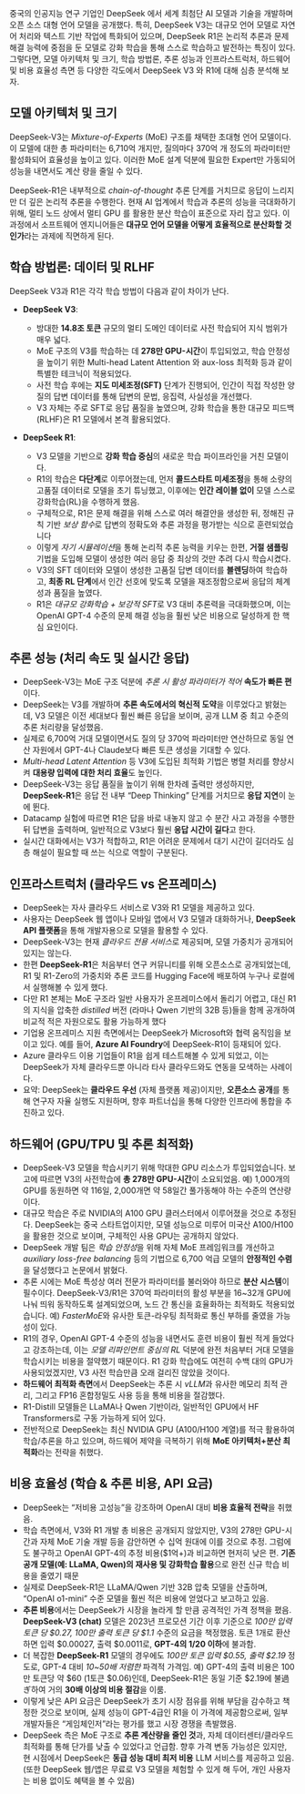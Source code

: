 중국의 인공지능 연구 기업인 DeepSeek 에서 세계 최첨단 AI 모델과 기술을 개발하며 오픈 소스 대형 언어 모델을 공개했다. 특히, DeepSeek V3는 대규모 언어 모델로 자연어 처리와 텍스트 기반 작업에 특화되어 있으며, DeepSeek R1은 논리적 추론과 문제 해결 능력에 중점을 둔 모델로 강화 학습을 통해 스스로 학습하고 발전하는 특징이 있다. 그렇다면, 모델 아키텍처 및 크기, 학습 방법론, 추론 성능과 인프라스트럭처, 하드웨어 및 비용 효율성 측면 등 다양한 각도에서 DeepSeek V3 와 R1에 대해 심층 분석해 보자. 

## 모델 아키텍처 및 크기

DeepSeek-V3는 *Mixture-of-Experts* (MoE) 구조를 채택한 초대형 언어 모델이다. 이 모델에 대한 총 파라미터는 6,710억 개지만, 질의마다 370억 개 정도의 파라미터만 활성화되어 효율성을 높이고 있다. 이러한 MoE 설계 덕분에 필요한 Expert만 가동되어 성능을 내면서도 계산 량을 줄일 수 있다. 

DeepSeek-R1은 내부적으로 *chain-of-thought* 추론 단계를 거치므로 응답이 느리지만 더 깊은 논리적 추론을 수행한다. 현재 AI 업계에서 학습과 추론의 성능을 극대화하기 위해, 멀티 노드 상에서 멀티 GPU 를 활용한 분산 학습이 표준으로 자리 잡고 있다. 이 과정에서 소프트웨어 엔지니어들은 **대규모 언어 모델을 어떻게 효율적으로 분산화할 것인가**라는 과제에 직면하게 된다.

## 학습 방법론: 데이터 및 RLHF 

DeepSeek V3과 R1은 각각 학습 방법이 다음과 같이 차이가 난다.  

* **DeepSeek V3**: 
  * 방대한 **14.8조 토큰** 규모의 멀티 도메인 데이터로 사전 학습되어 지식 범위가 매우 넓다. 
  * MoE 구조의 V3를 학습하는 데 **278만 GPU-시간**이 투입되었고, 학습 안정성을 높이기 위한 Multi-head Latent Attention 와  aux-loss 최적화 등과 같이 특별한 테크닉이 적용되었다.  
  * 사전 학습 후에는 **지도 미세조정(SFT)** 단계가 진행되어, 인간이 직접 작성한 양질의 답변 데이터를 통해 답변의 문법, 응집력, 사실성을 개선했다.
  * V3 자체는 주로 SFT로 응답 품질을 높였으며, 강화 학습을 통한 대규모 피드백(RLHF)은 R1 모델에서 본격 활용되었다.

* **DeepSeek R1**: 
  * V3 모델을 기반으로 **강화 학습 중심**의 새로운 학습 파이프라인을 거친 모델이다. 
  * R1의 학습은 **다단계**로 이루어졌는데, 먼저 **콜드스타트 미세조정**을 통해 소량의 고품질 데이터로 모델을 초기 튜닝했고, 이후에는 **인간 레이블 없이** 모델 스스로 강화학습(RL)을 수행하게 했음.  
  * 구체적으로, R1은 문제 해결을 위해 스스로 여러 해결안을 생성한 뒤, 정해진 규칙 기반 *보상 함수*로 답변의 정확도와 추론 과정을 평가받는 식으로 훈련되었습니다
  * 이렇게 *자기 시뮬레이션*을 통해 논리적 추론 능력을 키우는 한편, **거절 샘플링** 기법을 도입해 모델이 생성한 여러 응답 중 최상의 것만 추려 다시 학습시켰다.
  * V3의 SFT 데이터와 모델이 생성한 고품질 답변 데이터를 **블렌딩**하여 학습하고, **최종 RL 단계**에서 인간 선호에 맞도록 모델을 재조정함으로써 응답의 체계성과 품질을 높였다.
  * R1은 *대규모 강화학습 + 보강적 SFT*로 V3 대비 추론력을 극대화했으며, 이는 OpenAI GPT-4 수준의 문제 해결 성능을 훨씬 낮은 비용으로 달성하게 한 핵심 요인이다. 

## 추론 성능 (처리 속도 및 실시간 응답)

* DeepSeek-V3는 MoE 구조 덕분에 *추론 시 활성 파라미터가 적어* **속도가 빠른 편**이다. 
* DeepSeek는 V3를 개발하며 **추론 속도에서의 혁신적 도약**을 이루었다고 밝혔는데, V3 모델은 이전 세대보다 훨씬 빠른 응답을 보이며, 공개 LLM 중 최고 수준의 추론 처리량을 달성했음. 
* 실제로 6,700억 거대 모델이면서도 질의 당 370억 파라미터만 연산하므로 동일 연산 자원에서 GPT-4나 Claude보다 빠른 토큰 생성을 기대할 수 있다. 
* *Multi-head Latent Attention* 등 V3에 도입된 최적화 기법은 병렬 처리를 향상시켜 **대용량 입력에 대한 처리 효율**도 높인다.
* DeepSeek-V3는 응답 품질을 높이기 위해 한차례 출력만 생성하지만, **DeepSeek-R1**은 응답 전 내부 “Deep Thinking” 단계를 거치므로 **응답 지연**이 눈에 뛴다.
* Datacamp 실험에 따르면 R1은 답을 바로 내놓지 않고 수 분간 사고 과정을 수행한 뒤 답변을 출력하며, 일반적으로 V3보다 훨씬 **응답 시간이 길다**고 한다. 
* 실시간 대화에서는 V3가 적합하고, R1은 어려운 문제에서 대기 시간이 길더라도 심층 해설이 필요할 때 쓰는 식으로 역할이 구분된다. 

## 인프라스트럭처 (클라우드 vs 온프레미스)

* DeepSeek는 자사 클라우드 서비스로 V3와 R1 모델을 제공하고 있다. 
* 사용자는 DeepSeek 웹 앱이나 모바일 앱에서 V3 모델과 대화하거나, **DeepSeek API 플랫폼**을 통해 개발자용으로 모델을 활용할 수 있다.
* DeepSeek-V3는 현재 *클라우드 전용 서비스*로 제공되며, 모델 가중치가 공개되어 있지는 않는다. 
* 한편 **DeepSeek-R1**은 처음부터 연구 커뮤니티를 위해 오픈소스로 공개되었는데, R1 및 R1-Zero의 가중치와 추론 코드를 Hugging Face에 배포하여 누구나 로컬에서 실행해볼 수 있게 했다.
* 다만 R1 본체는 MoE 구조라 일반 사용자가 온프레미스에서 돌리기 어렵고, 대신 R1의 지식을 압축한 *distilled* 버전 (라마나 Qwen 기반의 32B 등)들을 함께 공개하여 비교적 적은 자원으로도 활용 가능하게 했다
* 기업용 온프레미스 지원 측면에서는 DeepSeek가 Microsoft와 협력 움직임을 보이고 있다. 예를 들어, **Azure AI Foundry**에 DeepSeek-R1이 등재되어 있다. 
* Azure 클라우드 이용 기업들이 R1을 쉽게 테스트해볼 수 있게 되었고, 이는 DeepSeek가 자체 클라우드뿐 아니라 타사 클라우드와도 연동을 모색하는 사례이다.
* 요약: DeepSeek는 **클라우드 우선** (자체 플랫폼 제공)이지만, **오픈소스 공개**를 통해 연구자 자율 실행도 지원하며, 향후 파트너십을 통해 다양한 인프라에 통합을 추진하고 있다. 

## 하드웨어 (GPU/TPU 및 추론 최적화)

* DeepSeek-V3 모델을 학습시키기 위해 막대한 GPU 리소스가 투입되었습니다. 보고에 따르면 V3의 사전학습에 **총 278만 GPU-시간**이 소요되었음. 예) 1,000개의 GPU를 동원하면 약 116일, 2,000개면 약 58일간 풀가동해야 하는 수준의 연산량이다. 
* 대규모 학습은 주로 NVIDIA의 A100 GPU 클러스터에서 이루어졌을 것으로 추정된다. DeepSeek는 중국 스타트업이지만, 모델 성능으로 미루어 미국산 A100/H100을 활용한 것으로 보이며, 구체적인 사용 GPU는 공개하지 않았다.
* DeepSeek 개발 팀은 *학습 안정성*을 위해 자체 MoE 프레임워크를 개선하고 *auxiliary loss-free balancing* 등의 기법으로 6,700 억급 모델의 **안정적인 수렴**을 달성했다고 논문에서 밝혔다.
* 추론 시에는 MoE 특성상 여러 전문가 파라미터를 불러와야 하므로 **분산 시스템**이 필수이다. DeepSeek-V3/R1은 370억 파라미터의 활성 부분을 16~32개 GPU에 나눠 띄워 동작하도록 설계되었으며, 노드 간 통신을 효율화하는 최적화도 적용되었습니다. 예) *FasterMoE*와 유사한 토큰-라우팅 최적화로 통신 부하를 줄였을 가능성이 있다.
* R1의 경우, OpenAI GPT-4 수준의 성능을 내면서도 훈련 비용이 훨씬 적게 들었다고 강조하는데, 이는 *모델 리파인먼트 중심의 RL* 덕분에 완전 처음부터 거대 모델을 학습시키는 비용을 절약했기 때문이다. R1 강화 학습에도 여전히 수백 대의 GPU가 사용되었겠지만, V3 사전 학습만큼 오래 걸리진 않았을 것이다. 
* **하드웨어 최적화 측면**에서 DeepSeek는 추론 시 *vLLM*과 유사한 메모리 최적 관리, 그리고 FP16 혼합정밀도 사용 등을 통해 비용을 절감했다. 
* R1-Distill 모델들은 LLaMA나 Qwen 기반이라, 일반적인 GPU에서 HF Transformers로 구동 가능하게 되어 있다. 
* 전반적으로 DeepSeek는 최신 NVIDIA GPU (A100/H100 계열)를 적극 활용하여 학습/추론을 하고 있으며, 하드웨어 제약을 극복하기 위해 **MoE 아키텍처+분산 최적화**라는 전략을 취했다.

## 비용 효율성 (학습 & 추론 비용, API 요금)

* DeepSeek는 “저비용 고성능”을 강조하며 OpenAI 대비 **비용 효율적 전략**을 취했음.  
* 학습 측면에서, V3와 R1 개발 총 비용은 공개되지 않았지만, V3의 278만 GPU-시간과 자체 MoE 기술 개발 등을 감안하면 수 십억 원대에 이를 것으로 추정. 그럼에도 불구하고 OpenAI GPT-4의 추정 비용($1억+)과 비교하면 현저히 낮은 편. **기존 공개 모델(예: LLaMA, Qwen)의 재사용 및 강화학습 활용**으로 완전 신규 학습 비용을 줄였기 때문
* 실제로 DeepSeek-R1은 LLaMA/Qwen 기반 32B 압축 모델을 산출하며, “OpenAI o1-mini” 수준 모델을 훨씬 적은 비용에 얻었다고 보고하고 있음. 
* **추론 비용**에서는 DeepSeek가 시장을 놀라게 할 만큼 공격적인 가격 정책을 폈음. **DeepSeek-V3 (chat)** 모델은 2023년 프로모션 기간 이후 기준으로 *100만 입력 토큰 당 $0.27, 100만 출력 토큰 당 $1.1* 수준의 요금을 책정했음. 토큰 1개로 환산하면 입력 $0.00027, 출력 $0.0011로, **GPT-4의 1/20 이하**에 불과함. 
* 더 복잡한 **DeepSeek-R1** 모델의 경우에도 *100만 토큰 입력 $0.55, 출력 $2.19* 정도로, GPT-4 대비 *10~50배 저렴한* 파격적 가격임. 예) GPT-4의 출력 비용은 100만 토큰당 약 $60 (1토큰 $0.06)인데, DeepSeek-R1은 동일 기준 $2.19에 불過ぎ하여 거의 **30배 이상의 비용 절감**을 이룸. 
* 이렇게 낮은 API 요금은 DeepSeek가 초기 시장 점유를 위해 부담을 감수하고 책정한 것으로 보이며, 실제 성능이 GPT-4급인 R1을 이 가격에 제공함으로써, 일부 개발자들은 “게임체인저”라는 평가를 했고 시장 경쟁을 촉발했음.
* DeepSeek 측은 MoE 구조로 **추론 계산량을 줄인 것**과, 자체 데이터센터/클라우드 최적화를 통해 단가를 낮출 수 있었다고 언급함. 향후 가격 변동 가능성은 있지만, 현 시점에서 DeepSeek은 **동급 성능 대비 최저 비용** LLM 서비스를 제공하고 있음. (또한 DeepSeek 웹/앱은 무료로 V3 모델을 체험할 수 있게 해 두어, 개인 사용자는 비용 없이도 혜택을 볼 수 있음)



